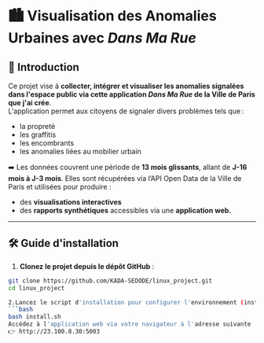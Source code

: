 # 🏙️ Visualisation des Anomalies Urbaines avec *Dans Ma Rue*

## 📌 Introduction

Ce projet vise à **collecter, intégrer et visualiser les anomalies signalées dans l'espace public via cette application _Dans Ma Rue_ de la Ville de Paris que j'ai crée**.  
L'application permet aux citoyens de signaler divers problèmes tels que :
- la propreté
- les graffitis
- les encombrants
- les anomalies liées au mobilier urbain

➡️ Les données couvrent une période de **13 mois glissants**, allant de **J-16 mois à J-3 mois**. Elles sont récupérées via l’API Open Data de la Ville de Paris et utilisées pour produire :
- des **visualisations interactives**
- des **rapports synthétiques** accessibles via une **application web.**

---

## 🛠️ Guide d'installation

1. **Clonez le projet depuis le dépôt GitHub** :

```bash
git clone https://github.com/KADA-SEDODE/linux_project.git
cd linux_project

2.Lancez le script d'installation pour configurer l'environnement (installation des dépendances et préparation de Docker) :
```bash
bash install.sh
Accédez à l'application web via votre navigateur à l'adresse suivante :
👉 http://23.100.8.30:5003

